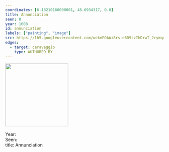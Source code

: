 ```yaml
---
coordinates: [6.18210160000001, 48.6934317, 0.0]
title: Annunciation
seen: 0
year: 1608
id: annunciation
labels: ["painting", "image"]
src: https://lh5.googleusercontent.com/wckmFOAAi8rs-e6D9szIhDrwT_2rymq4akw2nSTW_621AfS5_9_xfYHnn3HKGNFGlvkr7AHJzfwv1nlZoxEv7Ib7BzhlkJd26QM_wkcbEHWavshEOEi1t0d_wxDmsl0
edges:
  - target: caravaggio
    type: AUTHORED_BY
---
```


<img src="https://lh5.googleusercontent.com/wckmFOAAi8rs-e6D9szIhDrwT_2rymq4akw2nSTW_621AfS5_9_xfYHnn3HKGNFGlvkr7AHJzfwv1nlZoxEv7Ib7BzhlkJd26QM_wkcbEHWavshEOEi1t0d_wxDmsl0" height="200" width="auto" /><br><br>Year: <br>Seen: <br>title: Annunciation